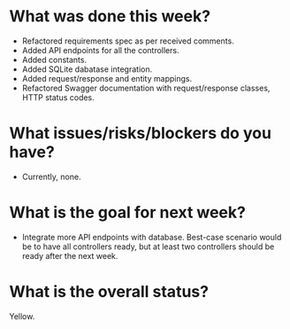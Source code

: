 # What was done this week?
- Refactored requirements spec as per received comments.
- Added API endpoints for all the controllers.
- Added constants.
- Added SQLite dabatase integration.
- Added request/response and entity mappings.
- Refactored Swagger documentation with request/response classes, HTTP status codes.


# What issues/risks/blockers do you have?
- Currently, none.


# What is the goal for next week?
- Integrate more API endpoints with database. Best-case scenario would be to have all controllers ready, 
but at least two controllers should be ready after the next week.


# What is the overall status?
Yellow.


<!-- 
  Green - everything is normal, we are not falling the plan.
  Yellow - we have blockers, we are taking longer than expected, we are falling behind the plan.
  Red - situation is critical, people are not working, we are completing our work, we are very behind the plan.
-->
